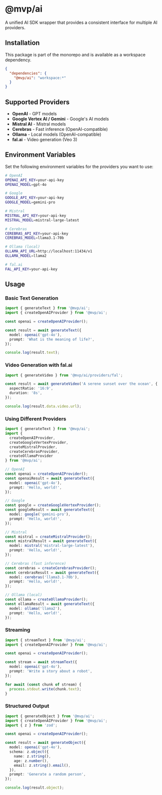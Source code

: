 # @mvp/ai

A unified AI SDK wrapper that provides a consistent interface for multiple AI providers.

## Installation

This package is part of the monorepo and is available as a workspace dependency.

```json
{
  "dependencies": {
    "@mvp/ai": "workspace:*"
  }
}
```

## Supported Providers

- **OpenAI** - GPT models
- **Google Vertex AI / Gemini** - Google's AI models
- **Mistral AI** - Mistral models
- **Cerebras** - Fast inference (OpenAI-compatible)
- **Ollama** - Local models (OpenAI-compatible)
- **fal.ai** - Video generation (Veo 3)

## Environment Variables

Set the following environment variables for the providers you want to use:

```bash
# OpenAI
OPENAI_API_KEY=your-api-key
OPENAI_MODEL=gpt-4o

# Google
GOOGLE_API_KEY=your-api-key
GOOGLE_MODEL=gemini-pro

# Mistral
MISTRAL_API_KEY=your-api-key
MISTRAL_MODEL=mistral-large-latest

# Cerebras
CEREBRAS_API_KEY=your-api-key
CEREBRAS_MODEL=llama3.1-70b

# Ollama (local)
OLLAMA_API_URL=http://localhost:11434/v1
OLLAMA_MODEL=llama2

# fal.ai
FAL_API_KEY=your-api-key
```

## Usage

### Basic Text Generation

```typescript
import { generateText } from '@mvp/ai';
import { createOpenAIProvider } from '@mvp/ai';

const openai = createOpenAIProvider();

const result = await generateText({
  model: openai('gpt-4o'),
  prompt: 'What is the meaning of life?',
});

console.log(result.text);
```

### Video Generation with fal.ai

```typescript
import { generateVideo } from '@mvp/ai/providers/fal';

const result = await generateVideo('A serene sunset over the ocean', {
  aspectRatio: '16:9',
  duration: '8s',
});

console.log(result.data.video.url);
```

### Using Different Providers

```typescript
import { generateText } from '@mvp/ai';
import { 
  createOpenAIProvider,
  createGoogleVertexProvider,
  createMistralProvider,
  createCerebrasProvider,
  createOllamaProvider 
} from '@mvp/ai';

// OpenAI
const openai = createOpenAIProvider();
const openaiResult = await generateText({
  model: openai('gpt-4o'),
  prompt: 'Hello, world!',
});

// Google
const google = createGoogleVertexProvider();
const googleResult = await generateText({
  model: google('gemini-pro'),
  prompt: 'Hello, world!',
});

// Mistral
const mistral = createMistralProvider();
const mistralResult = await generateText({
  model: mistral('mistral-large-latest'),
  prompt: 'Hello, world!',
});

// Cerebras (fast inference)
const cerebras = createCerebrasProvider();
const cerebrasResult = await generateText({
  model: cerebras('llama3.1-70b'),
  prompt: 'Hello, world!',
});

// Ollama (local)
const ollama = createOllamaProvider();
const ollamaResult = await generateText({
  model: ollama('llama2'),
  prompt: 'Hello, world!',
});
```

### Streaming

```typescript
import { streamText } from '@mvp/ai';
import { createOpenAIProvider } from '@mvp/ai';

const openai = createOpenAIProvider();

const stream = await streamText({
  model: openai('gpt-4o'),
  prompt: 'Write a story about a robot',
});

for await (const chunk of stream) {
  process.stdout.write(chunk.text);
}
```

### Structured Output

```typescript
import { generateObject } from '@mvp/ai';
import { createOpenAIProvider } from '@mvp/ai';
import { z } from 'zod';

const openai = createOpenAIProvider();

const result = await generateObject({
  model: openai('gpt-4o'),
  schema: z.object({
    name: z.string(),
    age: z.number(),
    email: z.string().email(),
  }),
  prompt: 'Generate a random person',
});

console.log(result.object);
```
